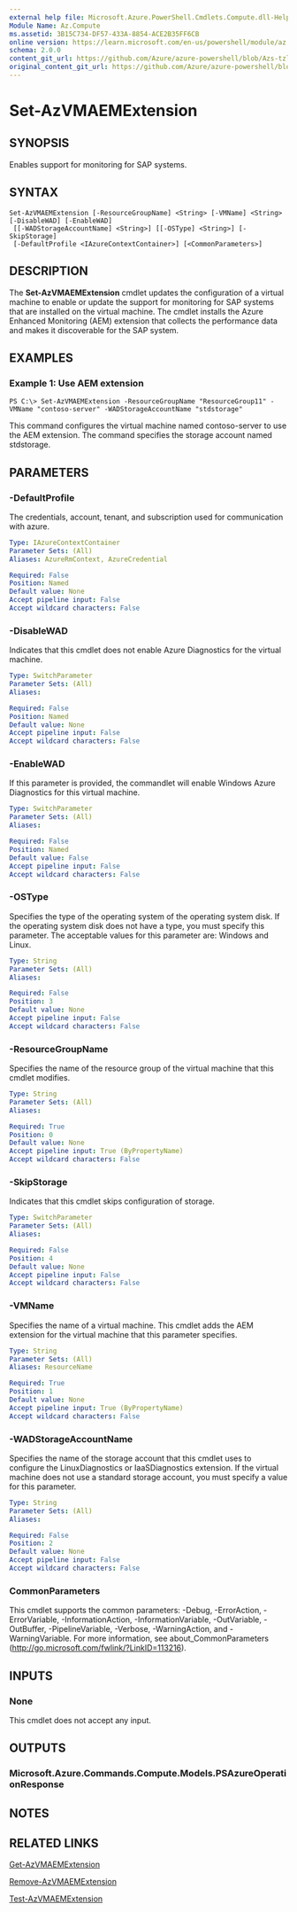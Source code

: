 ```yaml
---
external help file: Microsoft.Azure.PowerShell.Cmdlets.Compute.dll-Help-Help.xml
Module Name: Az.Compute
ms.assetid: 3B15C734-DF57-433A-8854-ACE2B35FF6CB
online version: https://learn.microsoft.com/en-us/powershell/module/az.compute/set-azvmaemextension
schema: 2.0.0
content_git_url: https://github.com/Azure/azure-powershell/blob/Azs-tzl/src/Compute/Compute/help/Set-AzVMAEMExtension.md
original_content_git_url: https://github.com/Azure/azure-powershell/blob/Azs-tzl/src/Compute/Compute/help/Set-AzVMAEMExtension.md
---
```


# Set-AzVMAEMExtension

## SYNOPSIS
Enables support for monitoring for SAP systems.

## SYNTAX

```
Set-AzVMAEMExtension [-ResourceGroupName] <String> [-VMName] <String> [-DisableWAD] [-EnableWAD]
 [[-WADStorageAccountName] <String>] [[-OSType] <String>] [-SkipStorage]
 [-DefaultProfile <IAzureContextContainer>] [<CommonParameters>]
```

## DESCRIPTION
The **Set-AzVMAEMExtension** cmdlet updates the configuration of a virtual machine to enable or update the support for monitoring for SAP systems that are installed on the virtual machine.
The cmdlet installs the Azure Enhanced Monitoring (AEM) extension that collects the performance data and makes it discoverable for the SAP system.

## EXAMPLES

### Example 1: Use AEM extension
```
PS C:\> Set-AzVMAEMExtension -ResourceGroupName "ResourceGroup11" -VMName "contoso-server" -WADStorageAccountName "stdstorage"
```

This command configures the virtual machine named contoso-server to use the AEM extension.
The command specifies the storage account named stdstorage.

## PARAMETERS

### -DefaultProfile
The credentials, account, tenant, and subscription used for communication with azure.

```yaml
Type: IAzureContextContainer
Parameter Sets: (All)
Aliases: AzureRmContext, AzureCredential

Required: False
Position: Named
Default value: None
Accept pipeline input: False
Accept wildcard characters: False
```

### -DisableWAD
Indicates that this cmdlet does not enable Azure Diagnostics for the virtual machine.

```yaml
Type: SwitchParameter
Parameter Sets: (All)
Aliases:

Required: False
Position: Named
Default value: None
Accept pipeline input: False
Accept wildcard characters: False
```

### -EnableWAD
If this parameter is provided, the commandlet will enable Windows Azure Diagnostics for this virtual machine.

```yaml
Type: SwitchParameter
Parameter Sets: (All)
Aliases:

Required: False
Position: Named
Default value: False
Accept pipeline input: False
Accept wildcard characters: False
```

### -OSType
Specifies the type of the operating system of the operating system disk.
If the operating system disk does not have a type, you must specify this parameter.
The acceptable values for this parameter are: Windows and Linux.

```yaml
Type: String
Parameter Sets: (All)
Aliases:

Required: False
Position: 3
Default value: None
Accept pipeline input: False
Accept wildcard characters: False
```

### -ResourceGroupName
Specifies the name of the resource group of the virtual machine that this cmdlet modifies.

```yaml
Type: String
Parameter Sets: (All)
Aliases:

Required: True
Position: 0
Default value: None
Accept pipeline input: True (ByPropertyName)
Accept wildcard characters: False
```

### -SkipStorage
Indicates that this cmdlet skips configuration of storage.

```yaml
Type: SwitchParameter
Parameter Sets: (All)
Aliases:

Required: False
Position: 4
Default value: None
Accept pipeline input: False
Accept wildcard characters: False
```

### -VMName
Specifies the name of a virtual machine.
This cmdlet adds the AEM extension for the virtual machine that this parameter specifies.

```yaml
Type: String
Parameter Sets: (All)
Aliases: ResourceName

Required: True
Position: 1
Default value: None
Accept pipeline input: True (ByPropertyName)
Accept wildcard characters: False
```

### -WADStorageAccountName
Specifies the name of the storage account that this cmdlet uses to configure the LinuxDiagnostics or IaaSDiagnostics extension.
If the virtual machine does not use a standard storage account, you must specify a value for this parameter.

```yaml
Type: String
Parameter Sets: (All)
Aliases:

Required: False
Position: 2
Default value: None
Accept pipeline input: False
Accept wildcard characters: False
```

### CommonParameters
This cmdlet supports the common parameters: -Debug, -ErrorAction, -ErrorVariable, -InformationAction, -InformationVariable, -OutVariable, -OutBuffer, -PipelineVariable, -Verbose, -WarningAction, and -WarningVariable. For more information, see about_CommonParameters (http://go.microsoft.com/fwlink/?LinkID=113216).

## INPUTS

### None
This cmdlet does not accept any input.

## OUTPUTS

### Microsoft.Azure.Commands.Compute.Models.PSAzureOperationResponse

## NOTES

## RELATED LINKS

[Get-AzVMAEMExtension](./Get-AzVMAEMExtension.md)

[Remove-AzVMAEMExtension](./Remove-AzVMAEMExtension.md)

[Test-AzVMAEMExtension](./Test-AzVMAEMExtension.md)


